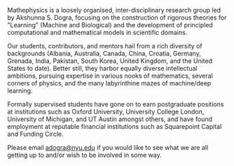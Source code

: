 Mathephysics is a loosely organised, inter-disciplinary research group led by Akshunna S. Dogra, focusing on the construction of rigorous theories for "Learning" (Machine and Biological) and the development of principled computational and mathematical models in scientific domains.

Our students, contributors, and mentors hail from a rich diversity of backgrounds (Albania, Australia, Canada, China, Croatia, Germany, Grenada, India, Pakistan, South Korea, United Kingdom, and the United States to date). Better still, they harbor equally diverse intellectual ambitions, pursuing expertise in various nooks of mathematics, several corners of physics, and the many labyrinthine mazes of machine/deep learning. 

Formally supervised students have gone on to earn postgraduate positions at institutions such as Oxford University, University College London, University of Michigan, and UT Austin amongst others, and have found employment at reputable financial institutions such as Squarepoint Capital and Funding Circle.

Please email adogra@nyu.edu if you would like to see what we are all getting up to and/or wish to be involved in some way.
